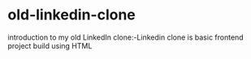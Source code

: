 # old-linkedin-clone
introduction to my  old LinkedIn clone:-Linkedin clone is basic frontend project build using HTML

